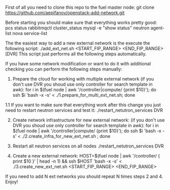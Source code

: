 First of all you need to clone this repo to the fuel master node:
git clone https://github.com/aepifanov/openstack-add-network.git

Before starting you should make sure that everything works pretty good:
pcs status
rabbitmqctl cluster_status
mysql -e "show status"
neutron agent-list 
nova service-list

The the easiest way to add a new external network is the execute the following script:
./add_ext_net.sh <NAME> <IF> <MTU> <CIDR> <GATEWAY>  <START_FIP_RANGE> <END_FIP_RANGE> [DVR]
This script just performs all the following steps automatically.

If you have some network modification or want to do it with additional checking you can 
perform the following steps manually:

1. Prepare the cloud for working with multiple external network 
(if you don't use DVR you shoud use only controller for search template in awk):
for i in $(fuel node  | awk '/controller|compute/ {print $10}'); do ssh $i 'bash -x -s' < ./1.prepare_for_multi_ext_net.sh; done

1.1 If you want to make sure that everything work after this change you just need to
restart neutron services and test it:
./restart_netutron_services DVR

2. Create network infrastructure for new external network:
(if you don't use DVR you shoud use only controller for search template in awk):
for i in $(fuel node  | awk '/controller|compute/ {print $10}'); do ssh $i 'bash -x -s' < ./2.create_infra_for_new_ext_net.sh <NAME> <IF> <MTU> ; done

3. Restart all neutron services on all nodes
./restart_netutron_services DVR

4. Create a new external network:
HOST=$(fuel node | awk '/controller/ { print $10 }' | head -n 1) && ssh $HOST 'bash -x -s' < ./3.create_new_ext_net.sh <NAME> <CIDR> <GATEWAY> <START_FIP_RANGE> <END_FIP_RANGE>

If you need to add N ext networks you should repeat N times steps 2 and 4.
Enjoy!



